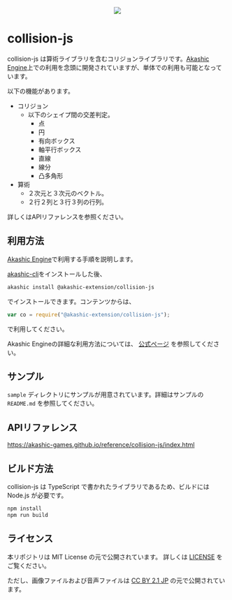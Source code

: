 <p align="center">
<img src="img/akashic.png"/>
</p>

# collision-js

collision-js は算術ライブラリを含むコリジョンライブラリです。[Akashic Engine](https://akashic-games.github.io/)上での利用を念頭に開発されていますが、単体での利用も可能となっています。

以下の機能があります。

- コリジョン
    - 以下のシェイプ間の交差判定。
        - 点
        - 円
        - 有向ボックス
        - 軸平行ボックス
        - 直線
        - 線分
        - 凸多角形
- 算術
    - ２次元と３次元のベクトル。
    - ２行２列と３行３列の行列。

詳しくはAPIリファレンスを参照ください。

## 利用方法

[Akashic Engine](https://akashic-games.github.io/)で利用する手順を説明します。

[akashic-cli](https://github.com/akashic-games/akashic-cli)をインストールした後、

```sh
akashic install @akashic-extension/collision-js
```

でインストールできます。コンテンツからは、

```javascript
var co = require("@akashic-extension/collision-js");
```

で利用してください。

Akashic Engineの詳細な利用方法については、 [公式ページ](https://akashic-games.github.io/) を参照してください。

## サンプル

`sample` ディレクトリにサンプルが用意されています。詳細はサンプルの `README.md` を参照してください。

## APIリファレンス

https://akashic-games.github.io/reference/collision-js/index.html

## ビルド方法

collision-js は TypeScript で書かれたライブラリであるため、ビルドには Node.js が必要です。

```sh
npm install
npm run build
```

## ライセンス

本リポジトリは MIT License の元で公開されています。
詳しくは [LICENSE](./LICENSE) をご覧ください。

ただし、画像ファイルおよび音声ファイルは
[CC BY 2.1 JP](https://creativecommons.org/licenses/by/2.1/jp/) の元で公開されています。
